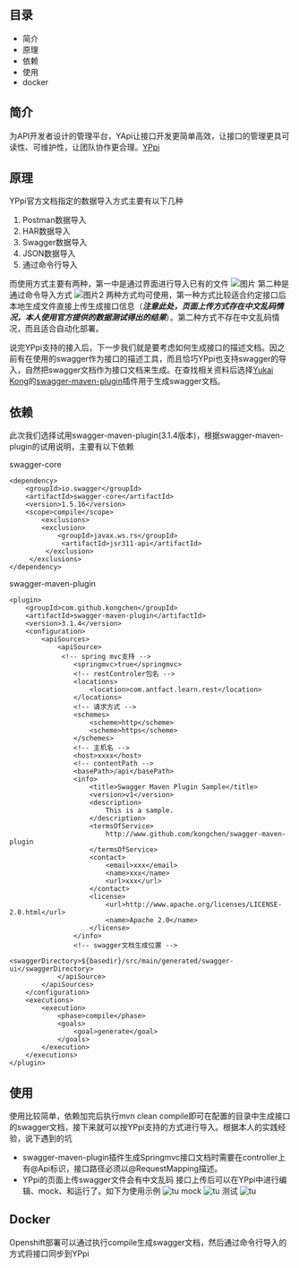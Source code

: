 ## 目录

* 简介
* 原理
* 依赖
* 使用
* docker

## 简介

为API开发者设计的管理平台，YApi让接口开发更简单高效，让接口的管理更具可读性、可维护性，让团队协作更合理。[YPpi](http://yapi.demo.qunar.com/)

## 原理

YPpi官方文档指定的数据导入方式主要有以下几种 

1. Postman数据导入
2. HAR数据导入
3. Swagger数据导入
4. JSON数据导入
5. 通过命令行导入

而使用方式主要有两种，第一中是通过界面进行导入已有的文件
![图片](file:///C:/Users/admin/AppData/Local/Temp/Wiz/306813e3-2e37-4734-a43c-d4b692990ced.png)
第二种是通过命令导入方式
![图片2](file:///C:/Users/admin/AppData/Local/Temp/Wiz/e87b3328-f953-41de-b047-a426be96075f.png)
两种方式均可使用，第一种方式比较适合约定接口后本地生成文件直接上传生成接口信息（***注意此处，页面上传方式存在中文乱码情况，本人使用官方提供的数据测试得出的结果***）。第二种方式不存在中文乱码情况，而且适合自动化部署。

说完YPpi支持的接入后，下一步我们就是要考虑如何生成接口的描述文档。因之前有在使用的swagger作为接口的描述工具，而且恰巧YPpi也支持swagger的导入，自然把swagger文档作为接口文档来生成。在查找相关资料后选择[Yukai Kong](https://github.com/kongchen)的[swagger-maven-plugin](https://github.com/kongchen/swagger-maven-plugin)插件用于生成swagger文档。

## 依赖

此次我们选择试用swagger-maven-plugin(3.1.4版本)，根据swagger-maven-plugin的试用说明，主要有以下依赖

swagger-core

```
<dependency>
    <groupId>io.swagger</groupId>
    <artifactId>swagger-core</artifactId>
    <version>1.5.16</version>
    <scope>compile</scope>
        <exclusions>
        <exclusion>
            <groupId>javax.ws.rs</groupId>
             <artifactId>jsr311-api</artifactId>
         </exclusion>
     </exclusions>
</dependency>
```

swagger-maven-plugin

```
<plugin>
    <groupId>com.github.kongchen</groupId>
    <artifactId>swagger-maven-plugin</artifactId>
    <version>3.1.4</version>
    <configuration>
        <apiSources>
            <apiSource>
             <!-- spring mvc支持 -->
                <springmvc>true</springmvc>
                <!-- restControler包名 -->
                <locations>
                    <location>com.antfact.learn.rest</location>
                </locations>
                <!-- 请求方式 -->
                <schemes>
                    <scheme>http</scheme>
                    <scheme>https</scheme>
                </schemes>
                <!-- 主机名 -->
                <host>xxxx</host>
                <!-- contentPath -->
                <basePath>/api</basePath>
                <info>
                    <title>Swagger Maven Plugin Sample</title>
                    <version>v1</version>
                    <description>
                        This is a sample.
                    </description>
                    <termsOfService>
                        http://www.github.com/kongchen/swagger-maven-plugin
                    </termsOfService>
                    <contact>
                        <email>xxx</email>
                        <name>xxx</name>
                        <url>xxx</url>
                    </contact>
                    <license>
                        <url>http://www.apache.org/licenses/LICENSE-2.0.html</url>
                        <name>Apache 2.0</name>
                    </license>
                </info>
                <!-- swagger文档生成位置 -->
                <swaggerDirectory>${basedir}/src/main/generated/swagger-ui</swaggerDirectory>
            </apiSource>
        </apiSources>
    </configuration>
    <executions>
        <execution>
            <phase>compile</phase>
            <goals>
                <goal>generate</goal>
            </goals>
        </execution>
    </executions>
</plugin>
```

## 使用

使用比较简单，依赖加完后执行mvn clean compile即可在配置的目录中生成接口的swagger文档，接下来就可以按YPpi支持的方式进行导入。根据本人的实践经验，说下遇到的坑

* swagger-maven-plugin插件生成Springmvc接口文档时需要在controller上有@Api标识，接口路径必须以@RequestMapping描述。
* YPpi的页面上传swagger文件会有中文乱码
接口上传后可以在YPpi中进行编辑、mock、和运行了。如下为使用示例
![tu](file:///C:/Users/admin/AppData/Local/Temp/Wiz/86edbda7-f879-4e10-9735-5d9a4371196b.png)
mock
![tu](file:///C:/Users/admin/AppData/Local/Temp/Wiz/8c3accdb-d608-457d-bb46-f362df42a783.png)
测试
![tu](file:///C:/Users/admin/AppData/Local/Temp/Wiz/52b79e8e-c4c7-497a-9ad8-8716616dd911.png)
## Docker

Openshift部署可以通过执行compile生成swagger文档，然后通过命令行导入的方式将接口同步到YPpi

